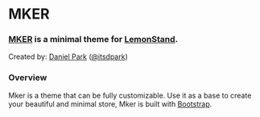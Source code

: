 MKER
=============

### [MKER](https://mker.lemonstand.com/) is a minimal theme for [LemonStand](https://lemonstand.com/).

Created by: [Daniel Park](http://dparkd.com) ([@itsdpark](https://twitter.com/itsdpark))

### Overview

Mker is a theme that can be fully customizable. Use it as a base to create your beautiful and minimal store,
Mker is built with [Bootstrap](http://getbootstrap.com/). 
